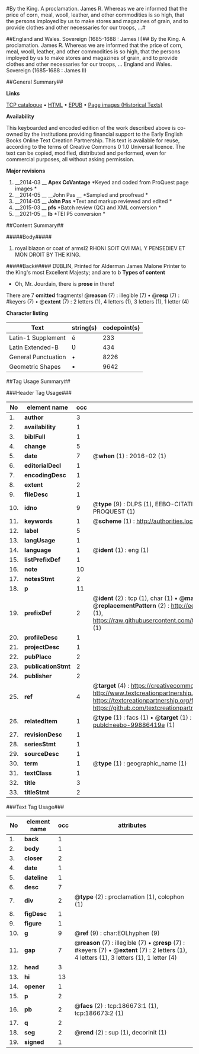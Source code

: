 #By the King. A proclamation. James R. Whereas we are informed that the price of corn, meal, wooll, leather, and other commodities is so high, that the persons imployed by us to make stores and magazines of grain, and to provide clothes and other necessaries for our troops, ...#

##England and Wales. Sovereign (1685-1688 : James II)##
By the King. A proclamation. James R. Whereas we are informed that the price of corn, meal, wooll, leather, and other commodities is so high, that the persons imployed by us to make stores and magazines of grain, and to provide clothes and other necessaries for our troops, ...
England and Wales. Sovereign (1685-1688 : James II)

##General Summary##

**Links**

[TCP catalogue](http://www.ota.ox.ac.uk/tcp/)  • 
[HTML](http://tei.it.ox.ac.uk/tcp/Texts-HTML/free/B25/B25095.html)  • 
[EPUB](http://tei.it.ox.ac.uk/tcp/Texts-EPUB/free/B25/B25095.epub) • 
[Page images (Historical Texts)](https://historicaltexts.jisc.ac.uk/eebo-99886419e)

**Availability**

This keyboarded and encoded edition of the work described above is co-owned by the
    institutions providing financial support to the Early English Books Online Text Creation
    Partnership. This text is available for reuse, according to the terms of  Creative Commons 0 1.0 Universal
    licence. The text can be copied, modified, distributed and performed, even for commercial
    purposes, all without asking permission.

**Major revisions**

1. __2014-03 __ __Apex CoVantage__ *Keyed and coded from ProQuest page images *
1. __2014-05 __ __John Pas __ *Sampled and proofread *
1. __2014-05 __ __John Pas__ *Text and markup reviewed and edited *
1. __2015-03 __ __pfs__ *Batch review (QC) and XML conversion *
1. __2021-05 __ __lb__ *TEI P5 conversion *

##Content Summary##

#####Body#####

1. royal blazon or coat of armsI2 RHONI SOIT QVI MAL Y PENSEDIEV ET MON DROIT BY THE KING.

#####Back#####
DƲBLIN, Printed for Alderman James Malone Printer to the King's most Excellent Majesty; and are to b
**Types of content**

  * Oh, Mr. Jourdain, there is **prose** in there!

There are 7 **omitted** fragments! 
 @__reason__ (7) : illegible (7)  •  @__resp__ (7) : #keyers (7)  •  @__extent__ (7) : 2 letters (1), 4 letters (1), 3 letters (1), 1 letter (4)

**Character listing**


|Text|string(s)|codepoint(s)|
|---|---|---|
|Latin-1 Supplement|é|233|
|Latin Extended-B|Ʋ|434|
|General Punctuation|•|8226|
|Geometric Shapes|▪|9642|

##Tag Usage Summary##

###Header Tag Usage###

|No|element name|occ|attributes|
|---|---|---|---|
|1.|__author__|3||
|2.|__availability__|1||
|3.|__biblFull__|1||
|4.|__change__|5||
|5.|__date__|7| @__when__ (1) : 2016-02 (1)|
|6.|__editorialDecl__|1||
|7.|__encodingDesc__|1||
|8.|__extent__|2||
|9.|__fileDesc__|1||
|10.|__idno__|9| @__type__ (9) : DLPS (1), EEBO-CITATION (1), VID (1), EEBO-PROQUEST (1), STC (4), PROQUEST (1)|
|11.|__keywords__|1| @__scheme__ (1) : http://authorities.loc.gov/ (1)|
|12.|__label__|5||
|13.|__langUsage__|1||
|14.|__language__|1| @__ident__ (1) : eng (1)|
|15.|__listPrefixDef__|1||
|16.|__note__|10||
|17.|__notesStmt__|2||
|18.|__p__|11||
|19.|__prefixDef__|2| @__ident__ (2) : tcp (1), char (1)  •  @__matchPattern__ (2) : ([0-9\-]+):([0-9IVX]+) (1), (.+) (1)  •  @__replacementPattern__ (2) : http://eebo.chadwyck.com/downloadtiff?vid=$1&page=$2 (1), https://raw.githubusercontent.com/textcreationpartnership/Texts/master/tcpchars.xml#$1 (1)|
|20.|__profileDesc__|1||
|21.|__projectDesc__|1||
|22.|__pubPlace__|2||
|23.|__publicationStmt__|2||
|24.|__publisher__|2||
|25.|__ref__|4| @__target__ (4) : https://creativecommons.org/publicdomain/zero/1.0/ (1), http://www.textcreationpartnership.org/docs/. (1), https://textcreationpartnership.org/faq/#faq05 (1), https://github.com/textcreationpartnership (1)|
|26.|__relatedItem__|1| @__type__ (1) : facs (1)  •  @__target__ (1) : https://data.historicaltexts.jisc.ac.uk/view?pubId=eebo-99886419e (1)|
|27.|__revisionDesc__|1||
|28.|__seriesStmt__|1||
|29.|__sourceDesc__|1||
|30.|__term__|1| @__type__ (1) : geographic_name (1)|
|31.|__textClass__|1||
|32.|__title__|3||
|33.|__titleStmt__|2||


###Text Tag Usage###

|No|element name|occ|attributes|
|---|---|---|---|
|1.|__back__|1||
|2.|__body__|1||
|3.|__closer__|2||
|4.|__date__|1||
|5.|__dateline__|1||
|6.|__desc__|7||
|7.|__div__|2| @__type__ (2) : proclamation (1), colophon (1)|
|8.|__figDesc__|1||
|9.|__figure__|1||
|10.|__g__|9| @__ref__ (9) : char:EOLhyphen (9)|
|11.|__gap__|7| @__reason__ (7) : illegible (7)  •  @__resp__ (7) : #keyers (7)  •  @__extent__ (7) : 2 letters (1), 4 letters (1), 3 letters (1), 1 letter (4)|
|12.|__head__|3||
|13.|__hi__|13||
|14.|__opener__|1||
|15.|__p__|2||
|16.|__pb__|2| @__facs__ (2) : tcp:186673:1 (1), tcp:186673:2 (1)|
|17.|__q__|2||
|18.|__seg__|2| @__rend__ (2) : sup (1), decorInit (1)|
|19.|__signed__|1||
